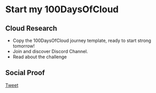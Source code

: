 # Start my 100DaysOfCloud

## Cloud Research

- Copy the 100DaysOfCloud journey template, ready to start strong tomorrow!
- Join and discover Discord Channel.
- Read about the challenge

## Social Proof

[Tweet](https://twitter.com/ka_y_ak/status/1295766702425124864)
